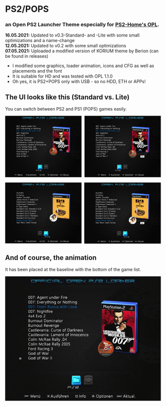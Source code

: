 # PS2/POPS
### an Open PS2 Launcher Theme especially for [PS2-Home's OPL](https://www.ps2-home.com/forum/viewtopic.php?f=13&t=3).

**16.05.2021:** Updated to v0.3-Standard- and -Lite with some small optimizations and a name-change<br/>
**12.05.2021:** Updated to v0.2 with some small optimizations<br/>
**07.05.2021:** Uploaded a modified version of KORIUM theme by Berion (can be found in releases)
* I modified some graphics, loader animation, icons and CFG as well as placements and the font
* It is suitable for HD and was tested with OPL 1.1.0
* Oh yes, it is PS2+POPS only with USB - so no HDD, ETH or APPs!

## The UI looks like this (Standard vs. Lite)
 You can switch between PS2 and PS1 (POPS) games easily.

![Preview of PS2 view](/images/preview-ps2.png)

![Preview of PS1 view](/images/preview-ps1.png)

## And of course, the animation
It has been placed at the baseline with the bottom of the game list.

![Preview of animation](/images/loaderanim.gif)
